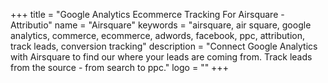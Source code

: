 +++
title = "Google Analytics Ecommerce Tracking For Airsquare - Attributio"
name = "Airsquare"
keywords = "airsquare, air square, google analytics, commerce, ecommerce, adwords, facebook, ppc, attribution, track leads, conversion tracking"
description = "Connect Google Analytics with Airsquare to find our where your leads are coming from. Track leads from the source - from search to ppc."
logo = ""
+++
